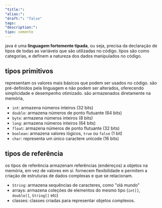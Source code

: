 ```yaml
---
"title:": 
"alias:": 
"draft:": "false"
tags: 
"description:": 
tipo: semente
---
```

java é uma **linguagem fortemente tipada**, ou seja, precisa da declaração de tipos de todas as variáveis que são utilizadas no código. tipos são como categorias, e definem a natureza dos dados manipulados no código.

## tipos primitivos
representam os valores mais básicos que podem ser usados no código. são pré-definidos pela linguagem e não podem ser alterados, oferecendo simplicidade e desempenho otimizado. são armazenados diretamente na memória, 

- `int`: armazena números inteiros (32 bits)
- `double`: armazena números de ponto flutuante (64 bits)
- `byte`: armazena números inteiros (8 bits)  
- `long`: armazena números inteiros (64 bits)
- `float`: armazena números de ponto flutuante (32 bits)
- `boolean`: armazena valores lógicos, `true` ou `false` (1 bit)
- `char`: representa um único caractere unicode (16 bits)
## tipos de referência
os tipos de referência armazenam referências (endereços) a objetos na memória, em vez de valores em si. fornecem flexibilidade e permitem a criação de estruturas de dados complexas e que se relacionam.

- `String`: armazena sequências de caracteres, como "olá mundo"
- arrays: armazena coleções de elementos do mesmo tipo (`int[]`, `double[]`, `String[]` etc)
- classes: classes criadas para representar objetos complexos.